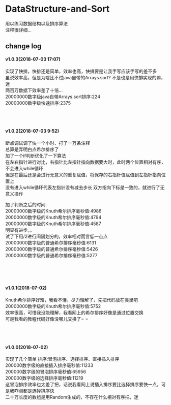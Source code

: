 # DataStructure-and-Sort
用以练习数据结构以及排序算法  
注释很详细...  

## change log  


#### v1.0.3(2018-07-03 17:07) 
实现了快排，快排还是简单，效率也高，快排要是让我手写应该手写的差不多  
虽说效率高，但是为啥比不过java自带的Arrays.sort? 不是也是用快排实现的嘛，迷  
两百万数据下效率差了十倍...  
20000000数字级java自带Arrays.sort排序:224  
20000000数字级快速排序:2375  
  <br>
  <br>
  <br>
  
  
#### v1.0.2(2018-07-03 9:52)  
断点调试调了快一个小时、打了一万条注释  
总算是弄明白点希尔排序了  
加了一个if判断优化了一下算法  
在左右指针进行对比，右指针比左指针指向数据要大时，此时两个位置相对有序，不会进入while循环  
但是在最后还是会进行无意义的重复赋值，将保存的右指针值赋值到左指针指向位置上  
没有进入while循环代表左指针没有减去步长  双方指向下标是一致的，就进行了无意义操作    
  
加了判断之后的时间:  
20000000数字级的Knuth希尔排序毫秒值:4986  
20000000数字级的Knuth希尔排序毫秒值:4794  
20000000数字级的Knuth希尔排序毫秒值:4587  
明显有进步。。  
试了下用/2进行间隔划分的，效率相对而言低一点点  
20000000数字级的普通希尔排序毫秒值:6131  
20000000数字级的普通希尔排序毫秒值:5426  
20000000数字级的普通希尔排序毫秒值:5277  
  
  <br>
  <br>
  <br>
  
#### v1.0.1(2018-07-02)  
Knuth希尔排序好难，我看不懂，尽力理解了，先把代码放在类里吧  
20000000数字级的Knuth希尔排序毫秒值:5752  
效率很高，可惜我没能理解，我看网上的希尔排序好像是通过位置交换  
可是我看的教程代码好像没哪儿交换了= =  
  <br>
  <br>
  <br>
  
#### v1.0.0(2018-07-02)
实现了几个简单 排序:冒泡排序、选择排序、直接插入排序  
200000数字级的直接插入排序毫秒值:11233  
200000数字级的冒泡排序毫秒值:65956  
200000数字级的选择排序毫秒值:11219  
这冒泡排序效率也太差了把，话说我看网上说插入排序要比选择排序要快一点，可是我咋测都是选择排序快  
二十万长度的数组是用Random生成的，不存在什么相对有序把，迷  
  <br>
  <br>
  <br>
